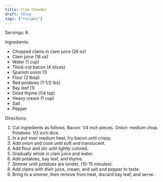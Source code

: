 ```yaml
---
title: Clam Chowder
draft: false
tags: ["recipes"]
---
```


Servings: 6

Ingredients:
- Chopped clams in clam juice (26 oz)
- Clam juice (16 oz)
- Water (1 cup)
- Thick-cut bacon (4 slices)
- Spanish onion (1)
- Flour (2 tbsp)
- Red potatoes (1-1/2 lbs)
- Bay leaf (1)
- Dried thyme (1/4 tsp)
- Heavy cream (1 cup)
- Salt
- Pepper

Directions:
1) Cut ingredients as follows. Bacon: 1/4 inch pieces. Onion: medium chop. Potatoes: 1/2 inch dice.
2) In a pot over medium heat, fry bacon until crispy.
3) Add onion and cook until soft and translucent.
4) Add flour and stir until lightly colored.
5) Gradually whisk in clam juice and water.
6) Add potatoes, bay leaf, and thyme.
7) Simmer until potatoes are tender, (10-15 minutes).
8) Add clams with their juice, cream, and salt and pepper to taste.
9) Bring to a simmer, then remove from heat, discard bay leaf, and serve.
